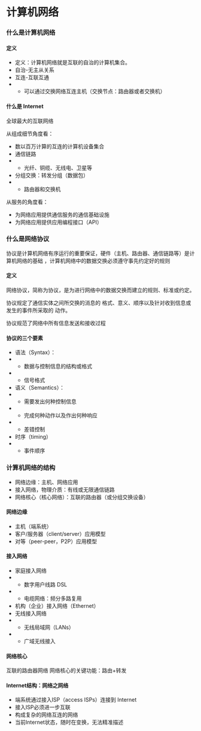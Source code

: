 计算机网络
==

### 什么是计算机网络

#### 定义

- 定义：计算机网络就是互联的自治的计算机集合。
- 自治-无主从关系
- 互连-互联互通
-
    - 可以通过交换网络互连主机（交换节点：路由器或者交换机）

#### 什么是 Internet

全球最大的互联网络

从组成细节角度看：

- 数以百万计算的互连的计算机设备集合
- 通信链路
-
    - 光纤、铜缆、无线电、卫星等
- 分组交换：转发分组（数据包）
-
    - 路由器和交换机

从服务的角度看：

- 为网络应用提供通信服务的通信基础设施
- 为网络应用提供应用编程接口（API）

### 什么是网络协议

协议是计算机网络有序运行的重要保证，硬件（主机、路由器、通信链路等）是计算机网络的基础 ，计算机网络中的数据交换必须遵守事先约定好的规则

#### 定义

网络协议，简称为协议，是为进行网络中的数据交换而建立的规则、标准或约定。

协议规定了通信实体之间所交换的消息的 格式、意义、顺序以及针对收到信息或发生的事件所采取的 动作。

协议规范了网络中所有信息发送和接收过程

#### 协议的三个要素

- 语法（Syntax）：
-
    - 数据与控制信息的结构或格式
-
    - 信号格式
- 语义（Semantics）：
-
    - 需要发出何种控制信息
-
    - 完成何种动作以及作出何种响应
-
    - 差错控制
- 时序（timing）
-
    - 事件顺序

### 计算机网络的结构

- 网络边缘：主机、网络应用
- 接入网络，物理介质：有线或无限通信链路
- 网络核心（核心网络）：互联的路由器（或分组交换设备）

#### 网络边缘

- 主机（端系统）
- 客户/服务器（client/server）应用模型
- 对等（peer-peer，P2P）应用模型

#### 接入网络

- 家庭接入网络
-
    - 数字用户线路 DSL
-
    - 电缆网络：频分多路复用
- 机构（企业）接入网络（Ethernet）
- 无线接入网络
-
    - 无线局域网（LANs）
-
    - 广域无线接入

#### 网络核心

互联的路由器网络 网络核心的关键功能：路由+转发

#### Internet结构：网络之网络

- 端系统通过接入ISP（access ISPs）连接到 Internet
- 接入ISP必须进一步互联
- 构成复杂的网络互连的网络
- 当前Internet状态，随时在变换，无法精准描述

